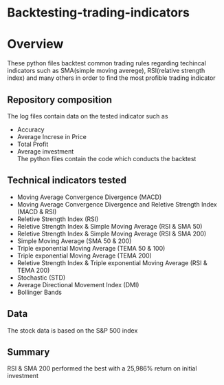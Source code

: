 # Backtesting-trading-indicators
# Overview
These python files backtest common trading rules regarding techincal indicators such as SMA(simple moving averege), RSI(relative strength index) and many others in order to find the most profible trading indicator 
## Repository composition
The log files contain data on the tested indicator such as
- Accuracy
- Average Increse in Price
- Total Profit
- Average investment<br/>
The python files contain the code which conducts the backtest

## Technical indicators tested
- Moving Average Convergence Divergence (MACD)
- Moving Average Convergence Divergence and Reletive Strength Index (MACD & RSI)
- Reletive Strength Index (RSI)
- Reletive Strength Index & Simple Moving Average (RSI & SMA 50)
- Reletive Strength Index & Simple Moving Average (RSI & SMA 200)
- Simple Moving Average (SMA 50 & 200)
- Triple exponential Moving Average (TEMA 50 & 100)
- Triple exponential Moving Average (TEMA 200)
- Reletive Strength Index & Triple exponential Moving Average (RSI & TEMA 200)
- Stochastic (STD)
- Average Directional Movement Index (DMI)
- Bollinger Bands

## Data
The stock data is based on the S&P 500 index
## Summary
RSI & SMA 200 performed the best with a 25,986% return on initial investment



